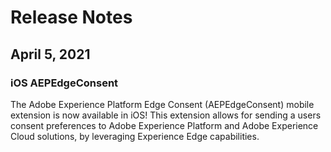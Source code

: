 # Release Notes

## April 5, 2021

### iOS AEPEdgeConsent

The Adobe Experience Platform Edge Consent (AEPEdgeConsent\) mobile extension is now available in iOS! This extension allows for sending a users consent preferences to Adobe Experience Platform and Adobe Experience Cloud solutions, by leveraging Experience Edge capabilities.